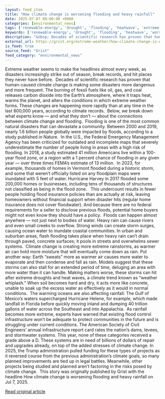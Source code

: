 ```yaml
---
layout: feed_item
title: "How climate change is worsening flooding and heavy rainfall"
date: 2025-07-07 08:00:00 +0000
categories: [environmental_news]
tags: ['renewable-energy', 'drought', 'flooding', 'heatwave', 'extreme-weather', 'emissions', 'insurance', 'wind-power', 'year-2023', 'water-crisis']
keywords: ['renewable-energy', 'drought', 'flooding', 'heatwave', 'worsening', 'extreme-weather', 'change', 'climate']
description: "&nbsp; Decades of scientific research has proven that human-caused climate change is making some disasters more dangerous and more frequent"
external_url: https://grist.org/extreme-weather/how-climate-change-is-worsening-flooding-and-heavy-rainfall/
is_feed: true
source_feed: "Grist"
feed_category: "environmental_news"
---
```


Extreme weather seems to make the headlines almost every week, as disasters increasingly strike out of season, break records, and hit places they never have before.&nbsp; Decades of scientific research has proven that human-caused climate change is making some disasters more dangerous and more frequent. The burning of fossil fuels like oil, gas, and coal releases carbon dioxide into the Earth’s atmosphere, where it traps heat, warms the planet, and alters the conditions in which extreme weather forms. These changes are happening more rapidly than at any time in the last 800,000 years, according to climate records.&nbsp; Below, we break down what experts know — and what they don’t — about the connections between climate change and flooding.&nbsp; Flooding is one of the most common natural disasters that can devastate a community. Between 2000 and 2019, nearly 1.6 billion people globally were impacted by floods, according to a study published in Nature.&nbsp; In the U.S., the Federal Emergency Management Agency has been criticized for outdated and incomplete maps that severely underestimate the number of people living in areas with a high risk of flooding. In 2018, a study estimated 41 million Americans live within a 100-year flood zone, or a region with a 1 percent chance of flooding in any given year — over three times FEMA’s estimate of 13 million.&nbsp; In 2023, for example, thousands of homes in Vermont flooded during a historic storm, and some that weren’t officially listed on any floodplain maps were inundated with 5 feet of water. Hurricane Harvey in 2017 flooded some 200,000 homes or businesses, including tens of thousands of structures not classified as being in the flood zone.&nbsp;&nbsp; This undercount results in fewer people holding flood insurance policies than are actually at risk, leaving homeowners without financial support when disaster hits (regular home insurance does not cover floodwater). And because there are no federal requirements for a seller to disclose previous floods, potential home buyers might not even know they should have a policy.&nbsp; Floods can happen almost anywhere — not just next to bodies of water. Heavy rain can cause rivers and even small creeks to overflow. Strong winds can create storm surges, causing ocean water to inundate coastal communities. In urban and suburban areas, flash flooding takes place when heavy rain can’t drain through paved, concrete surfaces; it pools in streets and overwhelms sewer systems.&nbsp; Climate change is creating more extreme rainstorms, as warmer air can hold more moisture that will eventually come down as rain. Put another way: Earth “sweats” more as warmer air causes more water to evaporate and then condense and fall as rain. Models suggest that these storms can also stall for an extended period of time, deluging an area with more water than it can handle. Making matters worse, these storms can hit after extreme droughts and heat waves, a climate trend known as “weather whiplash.” When soil becomes hard and dry, it acts more like concrete, unable to soak up the excess water as effectively as it would in normal conditions.&nbsp; The warming oceans are also affecting rainfall: The Gulf of Mexico’s waters supercharged Hurricane Helene, for example, which made landfall in Florida before quickly moving inland and dumping 40 trillion gallons of water across the Southeast and into Appalachia.&nbsp; As rainfall becomes more extreme, experts have warned that existing flood control infrastructure won’t be adequate to protect communities in the future and is struggling under current conditions. The American Society of Civil Engineers’ annual infrastructure report card rates the nation’s dams, levees, and stormwater systems. This year, none of these categories received a grade above a D. These systems are in need of billions of dollars of repair and upgrades already, on top of the added stresses of climate change. In 2025, the Trump administration pulled funding for these types of projects as it reversed course from the previous administration’s climate goals, so many planned improvements are tied up in legal battles. Meanwhile, other projects being studied and planned aren’t factoring in the risks posed by climate change.&nbsp; This story was originally published by Grist with the headline How climate change is worsening flooding and heavy rainfall on Jul 7, 2025.

[Read original article](https://grist.org/extreme-weather/how-climate-change-is-worsening-flooding-and-heavy-rainfall/)

